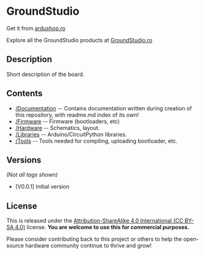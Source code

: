GroundStudio
====================================

Get it from [ardushop.ro](https://ardushop.ro/ro/)

Explore all the GroundStudio products at [GroundStudio.ro](https://groundstudio.ro/)

Description
-------------------
Short description of the board.

Contents
-------------------

* [/Documentation](https://github.com/GroundStudio) -- Contains documentation written during creation of this repository, with readme.md index of its own!
* [/Firmware](https://github.com/GroundStudio) -- Firmware (bootloaders, etc)
* [/Hardware](https://github.com/GroundStudio) -- Schematics, layout.
* [/Libraries](https://github.com/GroundStudio) -- Arduino/CircuitPython libraries. 
* [/Tools](https://github.com/GroundStudio) -- Tools needed for compiling, uploading bootloader, etc.

Versions
-------------------
*(Not all tags shown)*
* [V0.0.1] Initial version

License
-------------------

This is released under the [Attribution-ShareAlike 4.0 International (CC BY-SA 4.0)](https://creativecommons.org/licenses/by-sa/4.0/) license. 
**You are welcome to use this for commercial purposes.**

Please consider contributing back to this project or others to help the open-source hardware community continue to thrive and grow! 

